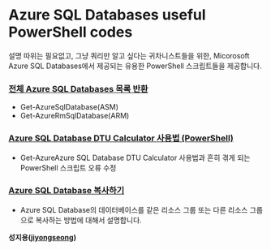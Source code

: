 # Azure SQL Databases useful PowerShell codes

설명 따위는 필요없고, 그냥 쿼리만 알고 싶다는 귀차니스트들을 위한, Micorosoft Azure SQL Databases에서 제공되는 유용한 PowerShell 스크립트들을 제공합니다.

### [전체 Azure SQL Databases 목록 반환](https://github.com/jiyongseong/AzurePaaSHol/tree/master/azure_sql/powershell/list_all_sql_db)

  - Get-AzureSqlDatabase(ASM)
  - Get-AzureRmSqlDatabase(ARM)

### [Azure SQL Database DTU Calculator 사용법 (PowerShell)](https://github.com/jiyongseong/AzurePaaSHol/tree/master/azure_sql/powershell/howto-dtucalculator)

  - Get-AzureAzure SQL Database DTU Calculator 사용법과 흔히 겪게 되는 PowerShell 스크립트 오류 수정

### [Azure SQL Database 복사하기](https://github.com/jiyongseong/AzurePaaSHol/tree/master/azure_sql/powershell/copy-azure-sql-db-to-another-rg)

  - Azure SQL Database의 데이터베이스를 같은 리소스 그룹 또는 다른 리소스 그룹으로 복사하는 방법에 대해서 설명합니다.

**성지용([jiyongseong](https://github.com/jiyongseong))**
